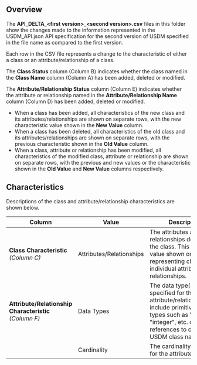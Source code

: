 ## Overview

The **API_DELTA_\<first version\>_\<second version\>.csv** files in this folder show the changes made to the information represented in the USDM_API.json API specification for the second version of USDM specified in the file name as compared to the first version.

Each row in the CSV file represents a change to the characteristic of either a class or an attribute/relationship of a class.

The **Class Status** column (Column B) indicates whether the class named in the **Class Name** column (Column A) has been added, deleted or modified.

The **Attribute/Relationship Status** column (Column E) indicates whether the attribute or relationship named in the **Attribute/Relationship Name** column (Column D) has been added, deleted or modified.

- When a class has been added, all characteristics of the new class and its attributes/relationships are shown on separate rows, with the new characteristic value shown in the **New Value** column.
- When a class has been deleted, all characteristics of the old class and its attributes/relationships are shown on separate rows, with the previous characteristic shown in the **Old Value** column.
- When a class, attribute or relationship has been modified, all characteristics of the modified class, attribute or relationship are shown on separate rows, with the previous and new values or the characteristic shown in the **Old Value** and **New Value** columns respectively.

## Characteristics

Descriptions of the class and attribute/relationship characteristics are shown below.

| Column                                           | Value       | Description                                                                                                                                                           |
| ------------------------------------------------ | ----------- | --------------------------------------------------------------------------------------------------------------------------------------------------------------------- |
| **Class Characteristic** *(Column C)*                  | Attributes/Relationships  | The attributes and relationships defined for the class. This is the value shown on all rows representing changes to individual attributes or relationships.           |
| **Attribute/Relationship Characteristic** *(Column F)* | Data Types       | The data type(s) specified for the attribute/relationship.May include primitive data types such as "string", "integer", etc. or references to other USDM class names. |
|                                                  | Cardinality | The cardinality specified for the attribute.                                                                                                                          |